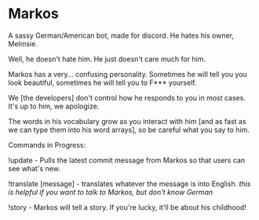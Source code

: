 # Markos
A sassy German/American bot, made for discord. He hates his owner, Melmsie.

Well, he doesn't hate him. He just doesn't care much for him.

Markos has a very... confusing personality. Sometimes he will tell you you look beautiful, sometimes he will tell you to F*** yourself. 

We [the developers] don't control how he responds to you in most cases. It's up to him, we apologize.

The words in his vocabulary grow as you interact with him [and as fast as we can type them into his word arrays], so be careful what you say to him.


Commands in Progress: 

!update - Pulls the latest commit message from Markos so that users can see what's new.

!translate [message] - translates whatever the message is into English. *this is helpful if you want to talk to Markos, but don't know German*

!story - Markos will tell a story. If you're lucky, it'll be about his childhood!


